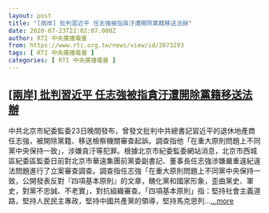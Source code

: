 ```yaml
---
layout: post
title: "[兩岸] 批判習近平 任志強被指貪汙遭開除黨籍移送法辦"
date: 2020-07-23T22:02:07.000Z
author: RTI 中央廣播電臺
from: https://www.rti.org.tw/news/view/id/2073293
tags: [ RTI 中央廣播電臺 ]
categories: [ RTI 中央廣播電臺 ]
---
```

<!--1595541727000-->
[[兩岸] 批判習近平 任志強被指貪汙遭開除黨籍移送法辦](https://www.rti.org.tw/news/view/id/2073293)
------

<div>
中共北京市紀委監委23日晚間發布，曾發文批判中共總書記習近平的退休地產商任志強，被開除黨籍、移送檢察機關審查起訴。調查指他「在重大原則問題上不同黨中央保持一致」，涉嫌貪汙等犯罪。根據北京市紀委監委網站消息，北京市西城區紀委區監委日前對北京市華遠集團前黨委副書記、董事長任志強涉嫌嚴重違紀違法問題進行了立案審查調查。調查指任志強「在重大原則問題上不同黨中央保持一致，公開發表反對『四項基本原則』的文章，醜化黨和國家形象，歪曲黨史、軍史，對黨不忠誠、不老實」，對抗組織審查。「四項基本原則」指：堅持社會主義道路，堅持人民民主專政，堅持中國共產黨的領導，堅持馬克思列...<a target="_blank" href="https://www.rti.org.tw/news/view/id/2073293">...more</a>
</div>
